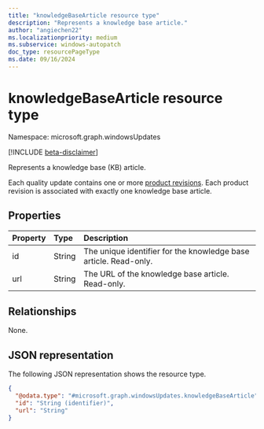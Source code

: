 ```yaml
---
title: "knowledgeBaseArticle resource type"
description: "Represents a knowledge base article."
author: "angiechen22"
ms.localizationpriority: medium
ms.subservice: windows-autopatch
doc_type: resourcePageType
ms.date: 09/16/2024
---
```


# knowledgeBaseArticle resource type

Namespace: microsoft.graph.windowsUpdates

[!INCLUDE [beta-disclaimer](../../includes/beta-disclaimer.md)]

Represents a knowledge base (KB) article.

Each quality update contains one or more [product revisions](../resources/windowsupdates-productrevision.md). Each product revision is associated with exactly one knowledge base article.

## Properties

|Property|Type|Description|
|:---|:---|:---|
|id|String|The unique identifier for the knowledge base article. Read-only.|
|url|String|The URL of the knowledge base article. Read-only.|

## Relationships

None.

## JSON representation

The following JSON representation shows the resource type.

<!-- {
  "blockType": "resource",
  "keyProperty": "id",
  "@odata.type": "microsoft.graph.windowsUpdates.knowledgeBaseArticle",
  "openType": false
}
-->
``` json
{
  "@odata.type": "#microsoft.graph.windowsUpdates.knowledgeBaseArticle",
  "id": "String (identifier)",
  "url": "String"
}
```
